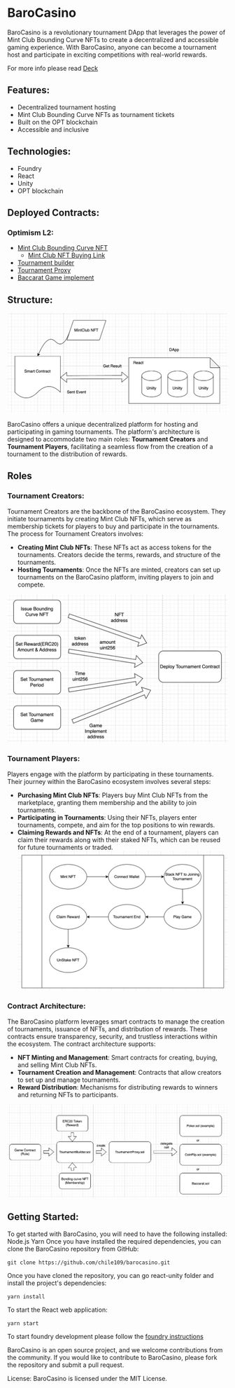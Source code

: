 # BaroCasino

BaroCasino is a revolutionary tournament DApp that leverages the power of Mint Club Bounding Curve NFTs to create a decentralized and accessible gaming experience. With BaroCasino, anyone can become a tournament host and participate in exciting competitions with real-world rewards.

For more info please read [Deck](https://www.canva.com/design/DAGAJVy4sMk/dugWolPYsTusxAELCTXojg/view?utm_content=DAGAJVy4sMk&utm_campaign=designshare&utm_medium=link&utm_source=editor)

## Features:

- Decentralized tournament hosting
- Mint Club Bounding Curve NFTs as tournament tickets
- Built on the OPT blockchain
- Accessible and inclusive

## Technologies:
- Foundry
- React
- Unity
- OPT blockchain

## Deployed Contracts:
### Optimism L2:
- [Mint Club Bounding Curve NFT](https://optimistic.etherscan.io/address/0x36eE7E01Db601e2454430F86480734fa1Aaca172#code) 
  - [Mint Club NFT Buying Link](https://mint.club/nft/optimism/BCN)
- [Tournament builder](https://optimistic.etherscan.io/address/0xc9c39f808d183f8cEB6FC0e322c5ED9b5fB3c2C2#code)
- [Tournament Proxy](https://optimistic.etherscan.io/address/0xA3dF56EFac90a19334F4A3f75e3743129A8383E2#code) 
- [Baccarat Game implement](https://optimistic.etherscan.io/address/0xf65c50ddb43d2cd009ac17bbe501e5a20caec5e6#code)
  


## Structure:

![Project Structure](assets/project_structure.png)

BaroCasino offers a unique decentralized platform for hosting and participating in gaming tournaments. The platform's architecture is designed to accommodate two main roles: **Tournament Creators** and **Tournament Players**, facilitating a seamless flow from the creation of a tournament to the distribution of rewards.

## Roles
### Tournament Creators:
Tournament Creators are the backbone of the BaroCasino ecosystem. They initiate tournaments by creating Mint Club NFTs, which serve as membership tickets for players to buy and participate in the tournaments. The process for Tournament Creators involves:
- **Creating Mint Club NFTs**: These NFTs act as access tokens for the tournaments. Creators decide the terms, rewards, and structure of the tournaments.
- **Hosting Tournaments**: Once the NFTs are minted, creators can set up tournaments on the BaroCasino platform, inviting players to join and compete.

![Tournament Creation flow](assets/tournament_creation_flow.png)

### Tournament Players:
Players engage with the platform by participating in these tournaments. Their journey within the BaroCasino ecosystem involves several steps:
- **Purchasing Mint Club NFTs**: Players buy Mint Club NFTs from the marketplace, granting them membership and the ability to join tournaments.
- **Participating in Tournaments**: Using their NFTs, players enter tournaments, compete, and aim for the top positions to win rewards.
- **Claiming Rewards and NFTs**: At the end of a tournament, players can claim their rewards along with their staked NFTs, which can be reused for future tournaments or traded.
![User Flow](assets/user_flow.png)

### Contract Architecture:
The BaroCasino platform leverages smart contracts to manage the creation of tournaments, issuance of NFTs, and distribution of rewards. These contracts ensure transparency, security, and trustless interactions within the ecosystem. The contract architecture supports:
- **NFT Minting and Management**: Smart contracts for creating, buying, and selling Mint Club NFTs.
- **Tournament Creation and Management**: Contracts that allow creators to set up and manage tournaments.
- **Reward Distribution**: Mechanisms for distributing rewards to winners and returning NFTs to participants.

![Contract Architecture](assets/contract_architecture.png)

## Getting Started:

To get started with BaroCasino, you will need to have the following installed:
Node.js
Yarn
Once you have installed the required dependencies, you can clone the BaroCasino repository from GitHub:
```
git clone https://github.com/chile109/barocasino.git
```

Once you have cloned the repository, you can go react-unity folder and install the project's dependencies:
```
yarn install
```

To start the React web application:
```
yarn start
```

To start foundry development please follow the [foundry instructions](foundry/README.md)

BaroCasino is an open source project, and we welcome contributions from the community. If you would like to contribute to BaroCasino, please fork the repository and submit a pull request.

License:
BaroCasino is licensed under the MIT License.

